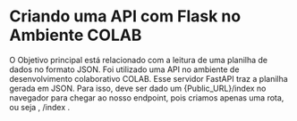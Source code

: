 # Criando uma API com Flask no Ambiente COLAB

O Objetivo principal está relacionado com a leitura de uma planilha de dados no formato JSON.
Foi utilizado uma API no ambiente de desenvolvimento colaborativo COLAB.
Esse servidor FastAPI traz a planilha gerada em JSON.
Para isso, deve ser dado um {Public_URL}/index no navegador para chegar ao nosso endpoint, pois criamos apenas uma rota, ou seja , /index .
